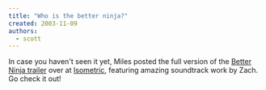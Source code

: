 ```yaml
---
title: "Who is the better ninja?"
created: 2003-11-09
authors:
  - scott
---
```


In case you haven't seen it yet, Miles posted the full version of the [Better Ninja trailer](http://isometric.sixsided.org/_/ninja_trailer/) over at [Isometric](http://isometric.sixsided.org/), featuring amazing soundtrack work by Zach. Go check it out!
